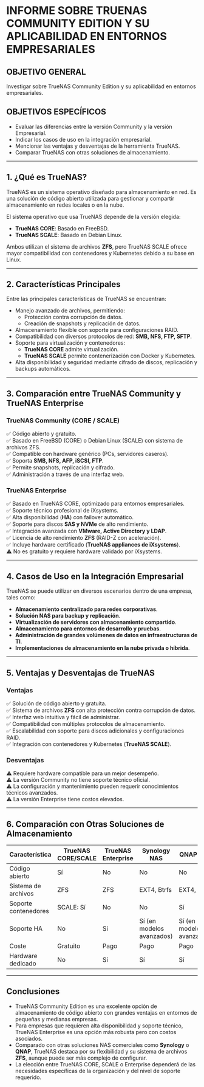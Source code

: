 # INFORME SOBRE TRUENAS COMMUNITY EDITION Y SU APLICABILIDAD EN ENTORNOS EMPRESARIALES

## OBJETIVO GENERAL

Investigar sobre TrueNAS Community Edition y su aplicabilidad en entornos empresariales.

## OBJETIVOS ESPECÍFICOS

- Evaluar las diferencias entre la versión Community y la versión Empresarial.
- Indicar los casos de uso en la integración empresarial.
- Mencionar las ventajas y desventajas de la herramienta TrueNAS.
- Comparar TrueNAS con otras soluciones de almacenamiento.

---

## 1. ¿Qué es TrueNAS?

TrueNAS es un sistema operativo diseñado para almacenamiento en red. Es una solución de código abierto utilizada para gestionar y compartir almacenamiento en redes locales o en la nube.

El sistema operativo que usa TrueNAS depende de la versión elegida:

- **TrueNAS CORE**: Basado en FreeBSD.
- **TrueNAS SCALE**: Basado en Debian Linux.

Ambos utilizan el sistema de archivos **ZFS**, pero TrueNAS SCALE ofrece mayor compatibilidad con contenedores y Kubernetes debido a su base en Linux.

---

## 2. Características Principales

Entre las principales características de TrueNAS se encuentran:

- Manejo avanzado de archivos, permitiendo:
  - Protección contra corrupción de datos.
  - Creación de snapshots y replicación de datos.
- Almacenamiento flexible con soporte para configuraciones RAID.
- Compatibilidad con diversos protocolos de red: **SMB, NFS, FTP, SFTP**.
- Soporte para virtualización y contenedores:
  - **TrueNAS CORE** admite virtualización.
  - **TrueNAS SCALE** permite contenerización con Docker y Kubernetes.
- Alta disponibilidad y seguridad mediante cifrado de discos, replicación y backups automáticos.

---

## 3. Comparación entre TrueNAS Community y TrueNAS Enterprise

### TrueNAS Community (CORE / SCALE)
✅ Código abierto y gratuito.  
✅ Basado en FreeBSD (CORE) o Debian Linux (SCALE) con sistema de archivos ZFS.  
✅ Compatible con hardware genérico (PCs, servidores caseros).  
✅ Soporta **SMB, NFS, AFP, iSCSI, FTP**.  
✅ Permite snapshots, replicación y cifrado.  
✅ Administración a través de una interfaz web.  

### TrueNAS Enterprise
✅ Basado en TrueNAS CORE, optimizado para entornos empresariales.  
✅ Soporte técnico profesional de iXsystems.  
✅ Alta disponibilidad (**HA**) con failover automático.  
✅ Soporte para discos **SAS y NVMe** de alto rendimiento.  
✅ Integración avanzada con **VMware, Active Directory y LDAP**.  
✅ Licencia de alto rendimiento **ZFS** (RAID-Z con aceleración).  
✅ Incluye hardware certificado (**TrueNAS appliances de iXsystems**).  
⚠️ No es gratuito y requiere hardware validado por iXsystems.  

---

## 4. Casos de Uso en la Integración Empresarial

TrueNAS se puede utilizar en diversos escenarios dentro de una empresa, tales como:

- **Almacenamiento centralizado para redes corporativas**.
- **Solución NAS para backup y replicación**.
- **Virtualización de servidores con almacenamiento compartido**.
- **Almacenamiento para entornos de desarrollo y pruebas**.
- **Administración de grandes volúmenes de datos en infraestructuras de TI**.
- **Implementaciones de almacenamiento en la nube privada o híbrida**.

---

## 5. Ventajas y Desventajas de TrueNAS

### Ventajas
✅ Solución de código abierto y gratuita.  
✅ Sistema de archivos **ZFS** con alta protección contra corrupción de datos.  
✅ Interfaz web intuitiva y fácil de administrar.  
✅ Compatibilidad con múltiples protocolos de almacenamiento.  
✅ Escalabilidad con soporte para discos adicionales y configuraciones RAID.  
✅ Integración con contenedores y Kubernetes (**TrueNAS SCALE**).  

### Desventajas
⚠️ Requiere hardware compatible para un mejor desempeño.  
⚠️ La versión Community no tiene soporte técnico oficial.  
⚠️ La configuración y mantenimiento pueden requerir conocimientos técnicos avanzados.  
⚠️ La versión Enterprise tiene costos elevados.  

---

## 6. Comparación con Otras Soluciones de Almacenamiento

| Característica       | TrueNAS CORE/SCALE | TrueNAS Enterprise | Synology NAS  | QNAP NAS  | FreeNAS  |
|----------------------|-------------------|------------------|--------------|------------|---------|
| Código abierto     | Sí               | No               | No           | No         | Sí     |
| Sistema de archivos | ZFS               | ZFS              | EXT4, Btrfs  | EXT4, Btrfs | ZFS     |
| Soporte contenedores | SCALE: Sí        | No               | No           | Sí        | No      |
| Soporte HA          | No                | Sí              | Sí (en modelos avanzados) | Sí (en modelos avanzados) | No |
| Coste               | Gratuito          | Pago             | Pago         | Pago       | Gratuito |
| Hardware dedicado   | No                | Sí              | Sí          | Sí        | No      |

---

## Conclusiones

- TrueNAS Community Edition es una excelente opción de almacenamiento de código abierto con grandes ventajas en entornos de pequeñas y medianas empresas.
- Para empresas que requieren alta disponibilidad y soporte técnico, TrueNAS Enterprise es una opción más robusta pero con costos asociados.
- Comparado con otras soluciones NAS comerciales como **Synology** o **QNAP**, TrueNAS destaca por su flexibilidad y su sistema de archivos **ZFS**, aunque puede ser más complejo de configurar.
- La elección entre TrueNAS CORE, SCALE o Enterprise dependerá de las necesidades específicas de la organización y del nivel de soporte requerido.
